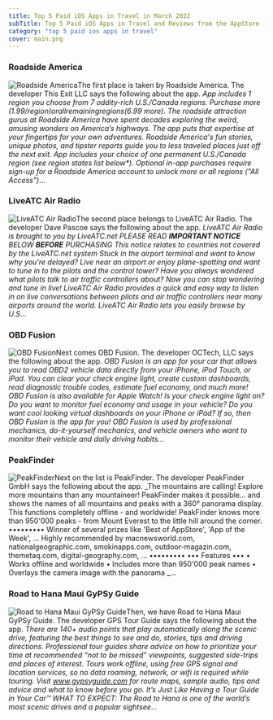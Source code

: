 ```yaml
---
title: Top 5 Paid iOS Apps in Travel in March 2022
subTitle: Top 5 Paid iOS Apps in Travel and Reviews from the AppStore in March 2022.
category: "top 5 paid ios apps in travel"
cover: main.png
---
```


### Roadside America

![Roadside America](https://is3-ssl.mzstatic.com/image/thumb/Purple116/v4/fe/f6/31/fef63163-5221-114a-8d04-3651c947ed38/AppIcon-0-0-1x_U007emarketing-0-0-0-8-0-0-sRGB-0-0-0-GLES2_U002c0-512MB-85-220-0-0.png/100x100bb.png)The first place is taken by Roadside America. The developer This Exit LLC says the following about the app. _App includes 1 region you choose from 7 oddity-rich U.S./Canada regions. Purchase more ($1.99/region) or all remaining regions ($6.99 more). The roadside attraction gurus at Roadside America have spent decades exploring the weird, amusing wonders on America’s highways. The app puts that expertise at your fingertips for your own adventures. Roadside America's fun stories, unique photos, and tipster reports guide you to less traveled places just off the next exit.   App includes your choice of one permanent U.S./Canada region (see region states list below*). Optional in-app purchases require sign-up for a Roadside America account to unlock more or all regions ("All Access")_...

### LiveATC Air Radio

![LiveATC Air Radio](https://is2-ssl.mzstatic.com/image/thumb/Purple114/v4/f1/e6/b4/f1e6b47a-9b62-b9f2-bca3-f1243cfd3716/AppIcon-0-0-1x_U007emarketing-0-0-0-6-0-0-sRGB-0-0-0-GLES2_U002c0-512MB-85-220-0-0.png/100x100bb.png)The second place belongs to LiveATC Air Radio. The developer Dave Pascoe says the following about the app. _LiveATC Air Radio is brought to you by LiveATC.net PLEASE READ ***IMPORTANT NOTICE*** BELOW **BEFORE** PURCHASING  This notice relates to countries not covered by the LiveATC.net system  Stuck in the airport terminal and want to know why you're delayed? Live near an airport or enjoy plane-spotting and want to tune in to the pilots and the control tower? Have you always wondered what pilots talk to air traffic controllers about? Now you can stop wondering and tune in live!  LiveATC Air Radio provides a quick and easy way to listen in on live conversations between pilots and air traffic controllers near many airports around the world. LiveATC Air Radio lets you easily browse by U.S_...

### OBD Fusion

![OBD Fusion](https://is2-ssl.mzstatic.com/image/thumb/Purple126/v4/b4/75/65/b47565e0-b99a-ead3-db53-de1817208383/AppIcon-0-0-1x_U007emarketing-0-0-0-7-0-0-sRGB-0-0-0-GLES2_U002c0-512MB-85-220-0-0.png/100x100bb.png)Next comes OBD Fusion. The developer OCTech, LLC says the following about the app. _OBD Fusion is an app for your car that allows you to read OBD2 vehicle data directly from your iPhone, iPod Touch, or iPad. You can clear your check engine light, create custom dashboards, read diagnostic trouble codes, estimate fuel economy, and much more! OBD Fusion is also available for Apple Watch!  Is your check engine light on? Do you want to monitor fuel economy and usage in your vehicle? Do you want cool looking virtual dashboards on your iPhone or iPad? If so, then OBD Fusion is the app for you! OBD Fusion is used by professional mechanics, do-it-yourself mechanics, and vehicle owners who want to monitor their vehicle and daily driving habits_...

### PeakFinder

![PeakFinder](https://is4-ssl.mzstatic.com/image/thumb/Purple116/v4/b7/ca/a6/b7caa63a-75d5-bbef-7cf8-e2448d814c55/AppIcon-0-0-1x_U007emarketing-0-0-0-5-0-0-sRGB-0-0-0-GLES2_U002c0-512MB-85-220-0-0.png/100x100bb.png)Next on the list is PeakFinder. The developer PeakFinder GmbH says the following about the app. _The mountains are calling! Explore more mountains than any mountaineer! PeakFinder makes it possible… and shows the names of all mountains and peaks with a 360° panorama display. This functions completely offline - and worldwide!  PeakFinder knows more than 950'000 peaks - from Mount Everest to the little hill around the corner.   ••••••••• Winner of several prizes like 'Best of AppStore', 'App of the Week', … Highly recommended by macnewsworld.com, nationalgeographic.com, smokinapps.com, outdoor-magazin.com, themetaq.com, digital-geography.com, … •••••••••   ••• Features •••  • Works offline and worldwide • Includes more than 950'000 peak names • Overlays the camera image with the panorama _...

### Road to Hana Maui GyPSy Guide

![Road to Hana Maui GyPSy Guide](https://is3-ssl.mzstatic.com/image/thumb/Purple126/v4/f0/90/ec/f090ecb0-682b-2ef4-5be9-b037225eb17d/RtHAppIcon-1x_U007emarketing-0-7-0-85-220.png/100x100bb.png)Then, we have Road to Hana Maui GyPSy Guide. The developer GPS Tour Guide says the following about the app. _There are 140+ audio points that play automatically along the scenic drive, featuring the best things to see and do, stories, tips and driving directions.    Professional tour guides share advice on how to prioritize your time at recommended “not to be missed” viewpoints, suggested side-trips and places of interest.  Tours work offline, using free GPS signal and location services, so no data roaming, network, or wifi is required while touring.  Visit www.gypsyguide.com for route maps, sample audio, tips and advice and what to know before you go.  It’s Just Like Having a Tour Guide in Your Car™  WHAT TO EXPECT:   The Road to Hana is one of the world’s most scenic drives and a popular sightsee_...

